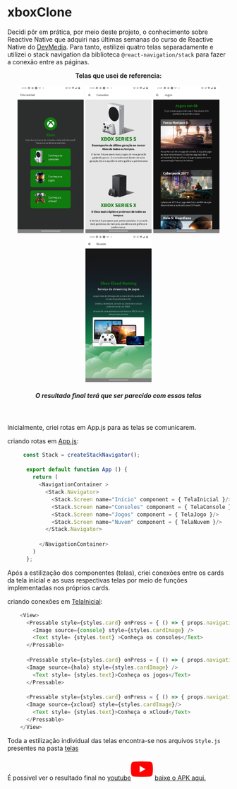 # xboxClone
Decidi pôr em prática, por meio deste projeto, o conhecimento sobre Reactive Native que adquiri nas últimas semanas do curso de Reactive Native do <a href="https://www.devmedia.com.br">DevMedia</a>. Para tanto, estilizei quatro telas separadamente e utilizei o stack navigation da biblioteca `@react-navigation/stack` para fazer a conexão entre as páginas.
<b><p align = "center">Telas que usei de referencia:</p></b>
<div display = "flex" flex-wrap="nowrap" align = "center">
  <img src = "https://github.com/pdr-tuche/xboxClone/blob/main/assets/imagens/fotoTelas/tela-inicial.jpeg" width = "150px">
  <img src = "https://github.com/pdr-tuche/xboxClone/blob/main/assets/imagens/fotoTelas/tela-consoles.jpeg" width = "150px">
  <img src = "https://github.com/pdr-tuche/xboxClone/blob/main/assets/imagens/fotoTelas/tela-jogos-1.jpeg" width = "150px">
  <img src = "https://github.com/pdr-tuche/xboxClone/blob/main/assets/imagens/fotoTelas/tela-nuvem.jpeg" width = "150px">
  <h5>O resultado final terá que ser parecido com essas telas</h5>
</div>

<br>

<p> Inicialmente, criei rotas em App.js para as telas se comunicarem.</p>
  <p>criando rotas em <a href= "https://github.com/pdr-tuche/xboxClone/blob/main/App.js">App.js</a>: </p>
  

~~~javascript  
     const Stack = createStackNavigator();

      export default function App () {
        return (
          <NavigationContainer >
            <Stack.Navigator>
              <Stack.Screen name="Início" component = { TelaInicial }/>
              <Stack.Screen name="Consoles" component = { TelaConsole }/>
              <Stack.Screen name="Jogos" component = { TelaJogo }/>
              <Stack.Screen name="Nuvem" component = { TelaNuvem }/>
            </Stack.Navigator>

          </NavigationContainer>
        )
      };  
~~~
    
Após a estilização dos componentes (telas), criei conexões entre os cards da tela inicial e as suas respectivas telas por meio de funções implementadas nos próprios cards.
<div display = "flex" >
  <p> criando conexões em <a href = "https://github.com/pdr-tuche/xboxClone/tree/main/telas/TelaInicial"> TelaInicial</a>:</p>

~~~javascript
    <View>
      <Pressable style={styles.card} onPress = { () => { props.navigation.navigate('Consoles') } } >
        <Image source={console} style={styles.cardImage} />
        <Text style= {styles.text} >Conheça os consoles</Text>
      </Pressable>

      <Pressable style={styles.card} onPress = { () => { props.navigation.navigate('Jogos') } }>
      <Image source={halo} style={styles.cardImage} />
        <Text style= {styles.text}>Conheça os jogos</Text>
      </Pressable>

      <Pressable style={styles.card} onPress = { () => { props.navigation.navigate('Nuvem') } }>
      <Image source={xcloud} style={styles.cardImage}/>
        <Text style= {styles.text}>Conheça o xCloud</Text>
      </Pressable>
    </View>
~~~

Toda a estilização individual das telas encontra-se nos arquivos `Style.js` presentes na pasta <a href= "https://github.com/pdr-tuche/xboxClone/tree/main/telas">telas</a>

É possivel ver o resultado final no <a href= "https://www.youtube.com/watch?v=eQ34eIrTPPw">youtube<img src="./imagensReadme/youtubeicon.png" width = "50px"></a>
<a href = "https://drive.google.com/file/d/1i7A-btg-RbiEkwqrTJQGN5ujuHizDaYa/view?usp=sharing"> baixe o APK aqui.</a>
